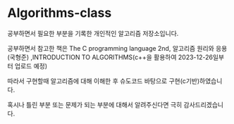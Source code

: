# Algorithms-class
공부하면서 필요한 부분을 기록한 개인적인 알고리즘 저장소입니다.

공부하면서 참고한 책은 The C programming language 2nd, 알고리즘 원리와 응용(국형준) ,INTRODUCTION TO ALGORITHMS(c++을 활용하여 2023-12-26일부터 업로드 예정)

따라서 구현할때 알고리즘에 대해 이해한 후 슈도코드 바탕으로 구현(c기반)하였습니다.

혹시나 틀린 부분 또는 문제가 되는 부분에 대해서 알려주신다면 극히 감사드리겠습니다.

